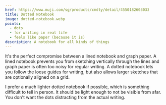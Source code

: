 ```yaml
---
href: https://www.muji.com/sg/products/cmdty/detail/4550182603033
title: Dotted Notebook
image: dotted-notebook.webp
points:
  - dots
  - for writing in real life
  - feels like paper (because it is)
description: A notebook for all kinds of things
---
```


It's the perfect compromise between a lined notebook and graph paper. A lined notebook prevents you from sketching vertically through the lines and graph paper is often too noisy for regular writing. A dotted notebook lets you follow the loose guides for writing, but also allows larger sketches that are optionally aligned on a grid.

I prefer a much lighter dotted notebook if possible, which is something difficult to tell in person. It should be light enough to not be visible from afar. You don't want the dots distracting from the actual writing.
